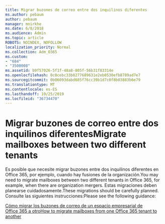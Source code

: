 ```yaml
---
title: Migrar buzones de correo entre dos inquilinos diferentes
ms.author: pebaum
author: pebaum
manager: mnirkhe
ms.date: 6/8/2018
ms.audience: Admin
ms.topic: article
ROBOTS: NOINDEX, NOFOLLOW
localization_priority: Normal
ms.collection: Adm_O365
ms.custom:
- "684"
- "3500008"
ms.assetid: b9f57026-5f1f-48a8-805f-56b31f83314e
ms.openlocfilehash: 0c0cebc33b8277689631e2eb0530efb8789ad7e7
ms.sourcegitcommit: 0b06093dabd685f76cc39b1d7c0f8b03883b6e79
ms.translationtype: MT
ms.contentlocale: es-ES
ms.lasthandoff: 10/25/2019
ms.locfileid: "36734470"
---
```

# <a name="migrate-mailboxes-between-two-different-tenants"></a><span data-ttu-id="2594c-102">Migrar buzones de correo entre dos inquilinos diferentes</span><span class="sxs-lookup"><span data-stu-id="2594c-102">Migrate mailboxes between two different tenants</span></span>

<span data-ttu-id="2594c-103">Es posible que necesite migrar buzones entre dos inquilinos diferentes en Office 365, por ejemplo, cuando hay fusiones de la organización.</span><span class="sxs-lookup"><span data-stu-id="2594c-103">You may need to migrate mailboxes between two different tenants in Office 365, for example, when there are organization mergers.</span></span> <span data-ttu-id="2594c-104">Estas migraciones deben planearse cuidadosamente.</span><span class="sxs-lookup"><span data-stu-id="2594c-104">These migrations should be carefully planned.</span></span> <span data-ttu-id="2594c-105">Consulte las siguientes instrucciones:</span><span class="sxs-lookup"><span data-stu-id="2594c-105">Please see the following guidance:</span></span>
  
[<span data-ttu-id="2594c-106">Cómo migrar los buzones de correo de un espacio empresarial de Office 365 a otro</span><span class="sxs-lookup"><span data-stu-id="2594c-106">How to migrate mailboxes from one Office 365 tenant to another</span></span>](https://docs.microsoft.com/Exchange/mailbox-migration/migrate-mailboxes-across-tenants)
  